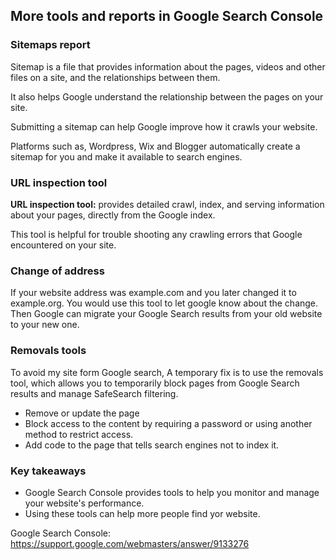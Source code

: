 ## More tools and reports in Google Search Console

### Sitemaps report

Sitemap is a file that provides information about the pages, videos and other files on a site, and the relationships between them.

It also helps Google understand the relationship between the pages on your site.

Submitting a sitemap can help Google improve how it crawls your website.

Platforms such as, Wordpress, Wix and Blogger automatically create a sitemap for you and make it available to search engines.


### URL inspection tool

**URL inspection tool:** provides detailed crawl, index, and serving information about your pages, directly from the Google index.

This tool is helpful for trouble shooting any crawling errors that Google encountered on your site. 

### Change of address

If your website address was example.com and you later changed it to example.org. You would use this tool to let google know about the change.
Then Google can migrate your Google Search results from your old website to your new one.

### Removals tools

To avoid my site form Google search, A temporary fix is to use the removals tool, which allows you to temporarily block pages from Google Search results and manage SafeSearch filtering.

- Remove or update the page
- Block access to the content by requiring a password or using another method to restrict access.
- Add code to the page that tells search engines not to index it. 

### Key takeaways
- Google Search Console provides tools to help you monitor and manage your website's performance.
- Using these tools can help more people find yor website. 


Google Search Console: https://support.google.com/webmasters/answer/9133276
